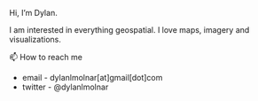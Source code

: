 Hi, I’m Dylan.

I am interested in everything geospatial. I love maps, imagery and visualizations. 

📫 How to reach me 
- email - dylanlmolnar[at]gmail[dot]com
- twitter - @dylanlmolnar

